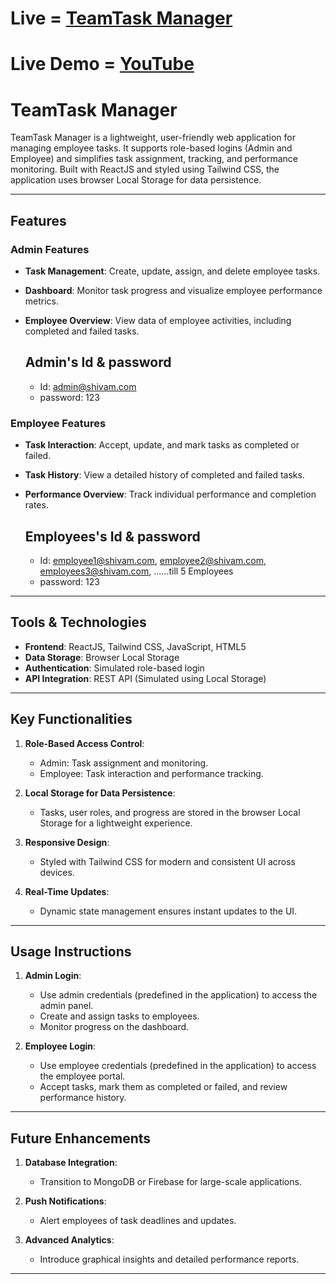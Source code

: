 # Live = [TeamTask Manager](https://shivam-task-manager.netlify.app/)
# Live Demo = [YouTube](https://youtu.be/Q4uXb72CEJA?si=9Y4Gqw8awgQY15Vf)

# TeamTask Manager

TeamTask Manager is a lightweight, user-friendly web application for managing employee tasks. It supports role-based logins (Admin and Employee) and simplifies task assignment, tracking, and performance monitoring. Built with ReactJS and styled using Tailwind CSS, the application uses browser Local Storage for data persistence.

---

## Features

### Admin Features
- **Task Management**: Create, update, assign, and delete employee tasks.
- **Dashboard**: Monitor task progress and visualize employee performance metrics.
- **Employee Overview**: View data of employee activities, including completed and failed tasks.

  ## Admin's Id & password
  - Id: admin@shivam.com
  - password: 123
  

### Employee Features
- **Task Interaction**: Accept, update, and mark tasks as completed or failed.
- **Task History**: View a detailed history of completed and failed tasks.
- **Performance Overview**: Track individual performance and completion rates.

  ## Employees's Id & password
  - Id: employee1@shivam.com, employee2@shivam.com, employees3@shivam.com, ......till 5 Employees
  - password: 123
---

## Tools & Technologies

- **Frontend**: ReactJS, Tailwind CSS, JavaScript, HTML5
- **Data Storage**: Browser Local Storage
- **Authentication**: Simulated role-based login
- **API Integration**: REST API (Simulated using Local Storage)

---

## Key Functionalities

1. **Role-Based Access Control**:
   - Admin: Task assignment and monitoring.
   - Employee: Task interaction and performance tracking.

2. **Local Storage for Data Persistence**:
   - Tasks, user roles, and progress are stored in the browser Local Storage for a lightweight experience.

3. **Responsive Design**:
   - Styled with Tailwind CSS for modern and consistent UI across devices.

4. **Real-Time Updates**:
   - Dynamic state management ensures instant updates to the UI.

---

## Usage Instructions

1. **Admin Login**:
   - Use admin credentials (predefined in the application) to access the admin panel.
   - Create and assign tasks to employees.
   - Monitor progress on the dashboard.

2. **Employee Login**:
   - Use employee credentials (predefined in the application) to access the employee portal.
   - Accept tasks, mark them as completed or failed, and review performance history.

---

## Future Enhancements

1. **Database Integration**:
   - Transition to MongoDB or Firebase for large-scale applications.

2. **Push Notifications**:
   - Alert employees of task deadlines and updates.

3. **Advanced Analytics**:
   - Introduce graphical insights and detailed performance reports.

---

